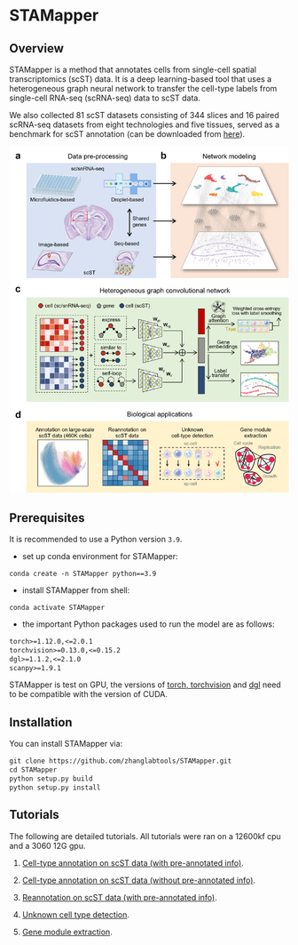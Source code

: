 # STAMapper

## Overview
STAMapper is a method that annotates cells from single-cell spatial transcriptomics (scST) data. It is a deep learning-based tool that uses a heterogeneous graph neural network to transfer the cell-type labels from single-cell RNA-seq (scRNA-seq) data to scST data. 

We also collected 81 scST datasets consisting of 344 slices and 16 paired scRNA-seq datasets from eight technologies and five tissues, served as a benchmark for scST annotation (can be downloaded from [here](https://drive.google.com/drive/u/0/folders/1xP3Fh94AwKu4OsH3khGq-KEw0VCoiRnL)).

![](./STAMapper_overview.png)

## Prerequisites
It is recommended to use a Python version  `3.9`.
* set up conda environment for STAMapper:
```
conda create -n STAMapper python==3.9
```
* install STAMapper from shell:
```
conda activate STAMapper
```

* the important Python packages used to run the model are as follows: 
```
torch>=1.12.0,<=2.0.1
torchvision>=0.13.0,<=0.15.2
dgl>=1.1.2,<=2.1.0
scanpy>=1.9.1
```
STAMapper is test on GPU, the versions of [torch, torchvision](https://pytorch.org/) and [dgl](https://www.dgl.ai/pages/start.html)
need to be compatible with the version of CUDA.


## Installation
You can install STAMapper via:
```
git clone https://github.com/zhanglabtools/STAMapper.git
cd STAMapper
python setup.py build
python setup.py install
```

## Tutorials
The following are detailed tutorials. All tutorials were ran on a 12600kf cpu and a 3060 12G gpu.

1. [Cell-type annotation on scST data (with pre-annotated info)](./Tutorials/Tutorial1_cell-type_annotation_on_scST_data_(with_pre-annotated_info).ipynb).

2. [Cell-type annotation on scST data (without pre-annotated info)](./Tutorials/Tutorial2_cell-type_annotation_on_scST_data_(without_pre-annotated_info).ipynb).

3. [Reannotation on scST data (with pre-annotated info)](./Tutorials/Tutorial3_reannotation_on_scST_data_(with_pre-annotated_info).ipynb).

4. [Unknown cell type detection](./Tutorials/Tutorial4_unknown_cell_type_detection.ipynb).

5. [Gene module extraction](./Tutorials/Tutorial5_gene_module_extraction.ipynb).
